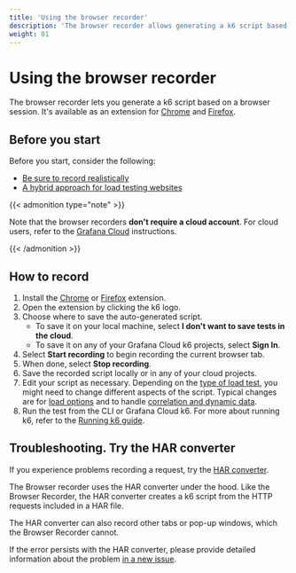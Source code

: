 ```yaml
---
title: 'Using the browser recorder'
description: 'The browser recorder allows generating a k6 script based on a web session. It is available as extensions for Chrome and Firefox.'
weight: 01
---
```


# Using the browser recorder

The browser recorder lets you generate a k6 script based on a browser session.
It's available as an extension for [Chrome](https://chrome.google.com/webstore/detail/grafana-k6-browser-record/fbanjfonbcedhifbgikmjelkkckhhidl) and [Firefox](https://addons.mozilla.org/en-US/firefox/addon/grafana-k6-browser-recorder/).

## Before you start

Before you start, consider the following:

- [Be sure to record realistically](https://grafana.com/docs/k6/<K6_VERSION>/using-k6/test-authoring/create-tests-from-recordings#be-sure-to-record-realistically)
- [A hybrid approach for load testing websites](https://grafana.com/docs/k6/<K6_VERSION>/using-k6/test-authoring/create-tests-from-recordings#consider-hybrid-approach-for-load-testing-websites)

{{< admonition type="note" >}}

Note that the browser recorders **don't require a cloud account**. For cloud users, refer to the [Grafana Cloud](https://grafana.com/docs/grafana-cloud/testing/k6/author-run/browser-recorder/) instructions.

{{< /admonition >}}

## How to record

1. Install the [Chrome](https://chrome.google.com/webstore/detail/grafana-k6-browser-record/fbanjfonbcedhifbgikmjelkkckhhidl) or [Firefox](https://addons.mozilla.org/en-US/firefox/addon/grafana-k6-browser-recorder/) extension.
1. Open the extension by clicking the k6 logo.
1. Choose where to save the auto-generated script.
   - To save it on your local machine, select **I don't want to save tests in the cloud**.
   - To save it on any of your Grafana Cloud k6 projects, select **Sign In**.
1. Select **Start recording** to begin recording the current browser tab.
1. When done, select **Stop recording**.
1. Save the recorded script locally or in any of your cloud projects.
1. Edit your script as necessary. Depending on the [type of load test](https://grafana.com/docs/k6/<K6_VERSION>/testing-guides/test-types/), you might need to change different aspects of the script.
   Typical changes are for [load options](https://grafana.com/docs/k6/<K6_VERSION>/using-k6/k6-options) and to handle [correlation and dynamic data](https://grafana.com/docs/k6/<K6_VERSION>/examples/correlation-and-dynamic-data).
1. Run the test from the CLI or Grafana Cloud k6. For more about running k6, refer to the [Running k6 guide](https://grafana.com/docs/k6/<K6_VERSION>/get-started/running-k6).

## Troubleshooting. Try the HAR converter

If you experience problems recording a request, try the [HAR converter](https://grafana.com/docs/k6/<K6_VERSION>/using-k6/test-authoring/create-tests-from-recordings/using-the-har-converter).

The Browser recorder uses the HAR converter under the hood.
Like the Browser Recorder, the HAR converter creates a k6 script from the HTTP requests included in a HAR file.

The HAR converter can also record other tabs or pop-up windows, which the Browser Recorder cannot.

If the error persists with the HAR converter, please provide detailed information about the problem [in a new issue](https://github.com/k6io/har-to-k6/issues).
